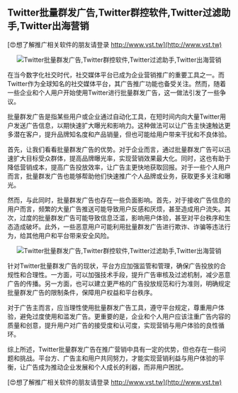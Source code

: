 ## **Twitter批量群发广告,Twitter群控软件,Twitter过滤助手,Twitter出海营销**

[😍想了解推广相关软件的朋友请登录 http://www.vst.tw](http://www.vst.tw)

 <center><img src="https://vst.tw/MP4/tuiguang/png/7.png" alt="Twitter批量群发广告,Twitter群控软件,Twitter过滤助手,Twitter出海营销"></center>

在当今数字化社交时代，社交媒体平台已成为企业营销推广的重要工具之一。而Twitter作为全球知名的社交媒体平台，其广告推广功能也备受关注。然而，随着一些企业和个人用户开始使用Twitter进行批量群发广告，这一做法引发了一些争议。

批量群发广告是指某些用户或企业通过自动化工具，在短时间内向大量Twitter用户发送广告信息，以期快速扩大曝光和影响力。这种做法可以让广告主快速触达更多潜在客户，提升品牌知名度和产品销量，但也可能给用户带来干扰和不良体验。

首先，让我们看看批量群发广告的优势。对于企业而言，通过批量群发广告可以迅速扩大目标受众群体，提高品牌曝光率，实现营销效果最大化。同时，这也有助于降低营销成本，提高广告投放效率，让广告主更快地获取回报。对于一些个人用户而言，批量群发广告也能够帮助他们快速推广个人品牌或业务，获取更多关注和曝光。

然而，与此同时，批量群发广告也存在一些负面影响。首先，对于接收广告信息的用户而言，频繁的大量广告推送可能导致用户反感和厌烦，甚至造成用户流失。其次，过度的批量群发广告可能导致信息泛滥，影响用户体验，甚至对平台秩序和生态造成破坏。此外，一些恶意用户可能利用批量群发广告进行欺诈、诈骗等违法行为，给其他用户和平台带来安全风险。

 <center><img src="https://vst.tw/MP4/tuiguang/png/5.png" alt="Twitter批量群发广告,Twitter群控软件,Twitter过滤助手,Twitter出海营销"></center>

针对Twitter批量群发广告的现状，平台方应加强监管和管理，确保广告投放的合规性和合理性。一方面，可以加强技术手段，提升广告审核及过滤机制，减少恶意广告的传播。另一方面，也可以建立更严格的广告投放规范和行为准则，明确规定批量群发广告的限制条件，保障用户权益和平台秩序。

对于广告主而言，应当理性使用批量群发广告工具，遵守平台规定，尊重用户体验，避免过度使用和滥发广告。更重要的是，企业和个人用户应该注重广告内容的质量和创意，提升用户对广告的接受度和认可度，实现营销与用户体验的良性循环。

综上所述，Twitter批量群发广告在推广营销中具有一定的优势，但也存在一些问题和挑战。平台方、广告主和用户共同努力，才能实现营销利益与用户体验的平衡，让广告成为推动企业发展和个人成长的利器，而非用户困扰。

[😍想了解推广相关软件的朋友请登录 http://www.vst.tw](http://www.vst.tw)



